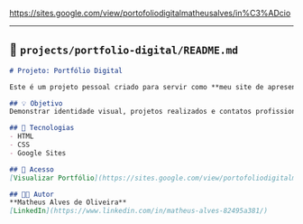 https://sites.google.com/view/portofoliodigitalmatheusalves/in%C3%ADcio

---

## 📘 `projects/portfolio-digital/README.md`

```markdown
# Projeto: Portfólio Digital

Este é um projeto pessoal criado para servir como **meu site de apresentação profissional**, hospedado via **Google Sites**.

## 💡 Objetivo
Demonstrar identidade visual, projetos realizados e contatos profissionais.

## 🔧 Tecnologias
- HTML  
- CSS  
- Google Sites  

## 🔗 Acesso
[Visualizar Portfólio](https://sites.google.com/view/portofoliodigitalmatheusalves/início)

## 👨‍💻 Autor
**Matheus Alves de Oliveira**  
[LinkedIn](https://www.linkedin.com/in/matheus-alves-82495a381/)
